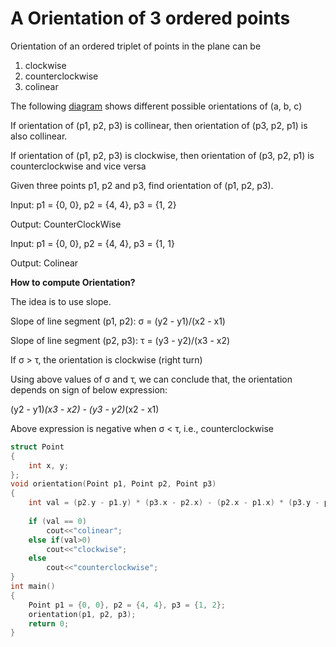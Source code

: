 # A Orientation of 3 ordered points

Orientation of an ordered triplet of points in the plane can be

1) clockwise
2) counterclockwise
3) colinear

The following [diagram](https://github.com/Khaled-Mahmmoud/MyCompetitiveProgramming/blob/master/img/Geometry/orientations.png) shows different possible orientations of (a, b, c)

If orientation of (p1, p2, p3) is collinear, then orientation of (p3, p2, p1) is also collinear.
    
If orientation of (p1, p2, p3) is clockwise, then orientation of (p3, p2, p1) is counterclockwise and vice versa 

Given three points p1, p2 and p3, find orientation of (p1, p2, p3).

Input:   p1 = {0, 0}, p2 = {4, 4}, p3 = {1, 2}

Output:  CounterClockWise

Input:   p1 = {0, 0}, p2 = {4, 4}, p3 = {1, 1}

Output:  Colinear

**How to compute Orientation?**

The idea is to use slope.  

Slope of line segment (p1, p2): σ = (y2 - y1)/(x2 - x1)
    
Slope of line segment (p2, p3): τ = (y3 - y2)/(x3 - x2)

If  σ > τ, the orientation is clockwise (right turn)

Using above values of σ and τ, we can conclude that, 
the orientation depends on sign of below expression: 

(y2 - y1)*(x3 - x2) - (y3 - y2)*(x2 - x1)

Above expression is negative when σ < τ, i.e.,  counterclockwise

```cpp
struct Point 
{ 
    int x, y; 
}; 
void orientation(Point p1, Point p2, Point p3) 
{ 
    int val = (p2.y - p1.y) * (p3.x - p2.x) - (p2.x - p1.x) * (p3.y - p2.y); 
  
    if (val == 0)
        cout<<"colinear";
    else if(val>0)
        cout<<"clockwise";
    else 
        cout<<"counterclockwise";
} 
int main() 
{ 
    Point p1 = {0, 0}, p2 = {4, 4}, p3 = {1, 2}; 
    orientation(p1, p2, p3); 
    return 0; 
} 
```
